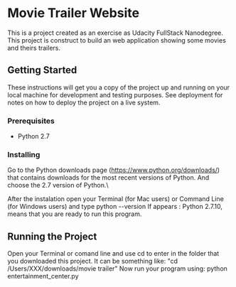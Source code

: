 # Movie Trailer Website

This is a project created as an exercise as Udacity FullStack Nanodegree.
This project is construct to build an web application showing some movies and theirs trailers.

## Getting Started

These instructions will get you a copy of the project up and running on your local machine for development and testing purposes. See deployment for notes on how to deploy the project on a live system.

### Prerequisites

 - Python 2.7

### Installing

Go to the Python downloads page (https://www.python.org/downloads/) that contains downloads for the most recent versions of Python.
And choose the  2.7 version of Python.\

After the instalation open your Terminal (for Mac users) or Command Line (for Windows users) and type python --version
If appears : Python 2.7.10, means that you are ready to run this program.

## Running the Project

Open your Terminal or comand line and use cd to enter in the folder that you downloaded this project.
It can be something like: "cd /Users/XXX/downloads/movie trailer"
Now run your program using: python entertainment_center.py

